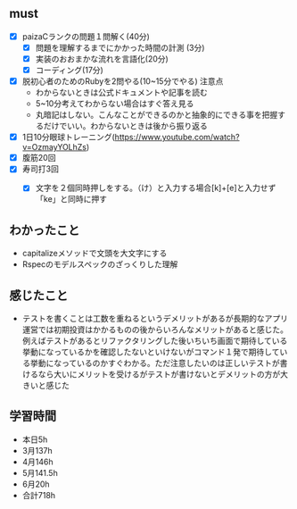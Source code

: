 

## must
- [x] paizaCランクの問題１問解く(40分)
  - [x] 問題を理解するまでにかかった時間の計測 (3分)
  - [x] 実装のおおまかな流れを言語化(20分)
  - [x] コーディング(17分)
- [x] 脱初心者のためのRubyを2問やる(10~15分でやる)
  注意点
   -  わからないときは公式ドキュメントや記事を読む
   -  5~10分考えてわからない場合はすぐ答え見る
   -  丸暗記はしない。こんなことができるのかと抽象的にできる事を把握するだけでいい。わからないときは後から振り返る
- [x] 1日10分眼球トレーニング(https://www.youtube.com/watch?v=OzmayYOLhZs)
- [x] 腹筋20回
- [x] 寿司打3回
  - [x] 文字を２個同時押しをする。（け）と入力する場合[k]+[e]と入力せず「ke」と同時に押す


## わかったこと
- capitalizeメソッドで文頭を大文字にする
- Rspecのモデルスペックのざっくりした理解

## 感じたこと
- テストを書くことは工数を重ねるというデメリットがあるが長期的なアプリ運営では初期投資はかかるものの後からいろんなメリットがあると感じた。例えばテストがあるとリファクタリングした後いちいち画面で期待している挙動になっているかを確認したないといけないがコマンド１発で期待している挙動になっているのかすぐわかる。ただ注意したいのは正しいテストが書けるなら大いにメリットを受けるがテストが書けないとデメリットの方が大きいと感じた


## 学習時間
  - 本日5h
  - 3月137h
  - 4月146h
  - 5月141.5h
  - 6月20h　
  - 合計718h
    
